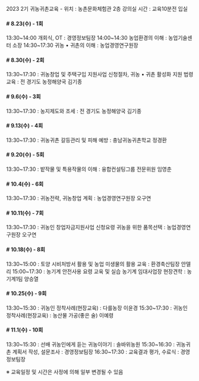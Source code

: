 2023 2기 귀농귀촌교육 -
위치 : 농촌문화체험관 2층 강의실
시간 : 교육10분전 입실

#### # 8.23(수) - 1회
13:30~14:00 개회식, OT : 경영정보팀장
14:00~14:30 농업환경의 이해 : 농업기술센터 소장
14:30~17:30 귀농 • 귀촌의 이해 : 농업경영연구원장

#### # 8.30(수) - 2회
13:30~17:30 : 귀농창업 및 주택구입 지원사업 신청절차, 귀농 • 귀촌 활성화 지원 법령 교육 : 전 경기도 농정해양국 김기종

#### # 9.6(수) - 3회
13:30~17:30 : 농지제도와 조세 : 전 경기도 농정해양국 김기종

#### # 9.13(수) - 4회
13:30~17:30 : 귀농귀촌 갈등관리 및 피해 예방 : 충남귀농귀촌학교 정경환

#### # 9.20(수) - 5회
13:30~17:30 : 밭작물 및 특용작물의 이해 : 융합컨설팅그룹 전문위원 임영춘

#### # 10.4(수) - 6회
13:30~17:30 : 귀농전략, 귀농창업 계획 :  농업경영연구원장 오구연

#### # 10.11(수) - 7회
13:30~17:30 : 귀농인 창업자금지원사업 신청요령 귀농을 위한 품목선택 : 농업경영연구원장 오구연

#### # 10.18(수) - 8회 
13:30~15:00 : 토양 시비처방서 활용 및 농업 미생물의 활용 교육 : 환경축산팀장 안델리
15:00~17:30 : 농기계 안전사용 요령 교육 및 실습 농기계 임대사업장 현장견학 : 농기계1팀 양승열

#### # 10.25(수) - 9회
13:30~15:30 : 귀농인 정착사례(현장교육) : 다를농장 이윤경
15:30~17:30 : 귀농인 정착사례(현장교육) : 농산물 가공(좋은 술) 이예령

#### # 11.1(수) - 10회
13:30~15:30 : 선배 귀농인에게 듣는 귀농이야기 : 솔바위농원 
15:30~16:30 : 귀농귀촌 계획서 작성, 설문조사 : 경영정보팀장
16:30~17:30 : 교육결과 평가, 수료식 : 경영정보팀장

※ 교육일정 및 시간은 사정에 의해 일부 변경될 수 있음
